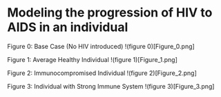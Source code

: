 # Modeling the progression of HIV to AIDS in an individual
Figure 0: Base Case (No HIV introduced)
!(figure 0)[Figure_0.png]

Figure 1: Average Healthy Individual
!(figure 1)[Figure_1.png]

Figure 2: Immunocompromised Individual
!(figure 2)[Figure_2.png]

Figure 3: Individual with Strong Immune System
!(figure 3)[Figure_3.png]
